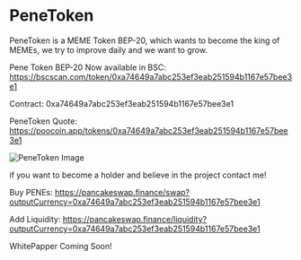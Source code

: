 # PeneToken

PeneToken is a MEME Token BEP-20, which wants to become the king of MEMEs, we try to improve daily and we want to grow.

Pene Token BEP-20 Now available in BSC:
https://bscscan.com/token/0xa74649a7abc253ef3eab251594b1167e57bee3e1

Contract: 0xa74649a7abc253ef3eab251594b1167e57bee3e1

PeneToken Quote:
https://poocoin.app/tokens/0xa74649a7abc253ef3eab251594b1167e57bee3e1

![PeneToken Image](https://raw.githubusercontent.com/mattiaa95/PeneToken/main/nepe.png)

if you want to become a holder and believe in the project contact me!

Buy PENEs:
https://pancakeswap.finance/swap?outputCurrency=0xa74649a7abc253ef3eab251594b1167e57bee3e1

Add Liquidity:
https://pancakeswap.finance/liquidity?outputCurrency=0xa74649a7abc253ef3eab251594b1167e57bee3e1

WhitePapper Coming Soon!
